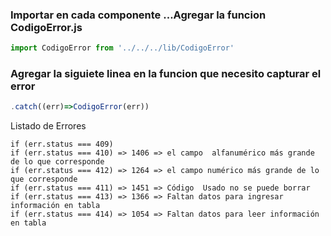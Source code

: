 ### Importar en cada componente ...Agregar la funcion CodigoError.js

```JavaScript
import CodigoError from '../../../lib/CodigoError'
```

### Agregar la siguiete linea en la funcion que necesito capturar el error

```JavaScript
.catch((err)=>CodigoError(err))
```

Listado de Errores

```
if (err.status === 409) 
if (err.status === 410) => 1406 => el campo  alfanumérico más grande de lo que corresponde 
if (err.status === 412) => 1264 => el campo numérico más grande de lo que corresponde
if (err.status === 411) => 1451 => Código  Usado no se puede borrar 
if (err.status === 413) => 1366 => Faltan datos para ingresar información en tabla
if (err.status === 414) => 1054 => Faltan datos para leer información en tabla
```